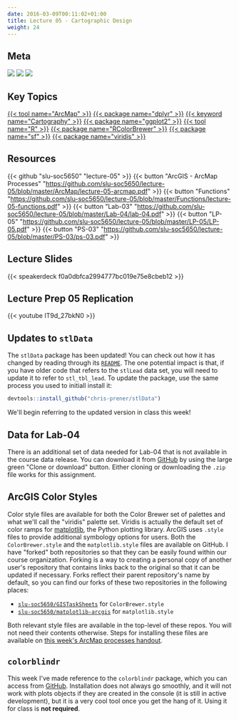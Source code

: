 ```yaml
---
date: 2016-03-09T00:11:02+01:00
title: Lecture 05 - Cartographic Design
weight: 24
---
```


## Meta
![](https://img.shields.io/badge/semester-spring%202018-orange.svg) ![](https://img.shields.io/badge/release-full-brightgreen.svg) [![](https://img.shields.io/badge/last%20update-2018--02--15-brightgreen.svg)](https://github.com/slu-soc5650/lecture-05/blob/master/NEWS_SITE.md)

## Key Topics
[{{< tool name="ArcMap" >}}](/topic-index/#a-d)
[{{< package name="dplyr" >}}](/topic-index/#q-t)
[{{< keyword name="Cartography" >}}](/topic-index/#a-d)
[{{< package name="ggplot2" >}}](/topic-index/#q-t)
[{{< tool name="R" >}}](/topic-index/#q-t)
[{{< package name="RColorBrewer" >}}](/topic-index/#q-t)
[{{< package name="sf" >}}](/topic-index/#q-t)
[{{< package name="viridis" >}}](/topic-index/#u-z)

## Resources

{{< github "slu-soc5650" "lecture-05" >}}
{{< button "ArcGIS - ArcMap Processes" "https://github.com/slu-soc5650/lecture-05/blob/master/ArcMap/lecture-05-arcmap.pdf" >}}
{{< button "Functions" "https://github.com/slu-soc5650/lecture-05/blob/master/Functions/lecture-05-functions.pdf" >}}
{{< button "Lab-03" "https://github.com/slu-soc5650/lecture-05/blob/master/Lab-04/lab-04.pdf" >}}
{{< button "LP-05" "https://github.com/slu-soc5650/lecture-05/blob/master/LP-05/LP-05.pdf" >}}
{{< button "PS-03" "https://github.com/slu-soc5650/lecture-05/blob/master/PS-03/ps-03.pdf" >}}

## Lecture Slides
<p> </p>
{{< speakerdeck f0a0dbfca2994777bc019e75e8cbeb12 >}}

## Lecture Prep 05 Replication
<p> </p>
{{< youtube IT9d_27bkN0 >}}

## Updates to `stlData`
The `stlData` package has been updated! You can check out how it has changed by reading through its [`README`](https://github.com/chris-prener/stlData). The one potential impact is that, if you have older code that refers to the `stlLead` data set, you will need to update it to refer to `stl_tbl_lead`. To update the package, use the same process you used to initiall install it:

```r
devtools::install_github("chris-prener/stlData")
```

We'll begin referring to the updated version in class this week!

## Data for Lab-04
There is an additional set of data needed for Lab-04 that is not available in the course data release. You can download it from [GitHub](https://github.com/slu-openGIS/MO_DEMOS_JeffCityRegion) by using the large green "Clone or download" button. Either cloning or downloading the `.zip` file works for this assignment.

## ArcGIS Color Styles
Color style files are available for both the Color Brewer set of palettes and what we'll call the "viridis" palette set. Viridis is actually the default set of color ramps for [matplotlib](https://en.wikipedia.org/wiki/Matplotlib), the Python plotting library. ArcGIS uses `.style` files to provide additional symbology options for users. Both the `ColorBrewer.style` and the `matplotlib.style` files are available on GitHub. I have "forked" both repositories so that they can be easily found within our course organization. Forking is a way to creating a personal copy of another user's repository that contains links back to the original so that it can be updated if necessary. Forks reflect their parent repository's name by default, so you can find our forks of these two repositories in the following places:

* [`slu-soc5650/GISTaskSheets`](https://github.com/slu-soc5650/GISTaskSheets) for `ColorBrewer.style`
* [`slu-soc5650/matplotlib-arcgis`](https://github.com/slu-soc5650/matplotlib-arcgis) for `matplotlib.style`

Both relevant style files are available in the top-level of these repos. You will not need their contents otherwise. Steps for installing these files are available on [this week's ArcMap processes handout](https://github.com/slu-soc5650/lecture-05/blob/master/ArcMap/lecture-05-arcmap.pdf).

## `colorblindr`
This week I've made reference to the `colorblindr` package, which you can access from [GitHub](https://github.com/clauswilke/colorblindr). Installation does not always go smoothly, and it will not work with plots objects if they are created in the console (it is still in active development), but it is a very cool tool once you get the hang of it. Using it for class is **not required**.